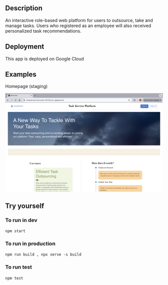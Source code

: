## Description

An interactive role-based web platform for users to outsource, take and manage tasks. Users who registered as an employee will also received personalized task recommendations.

## Deployment

This app is deployed on Google Cloud

## Examples

Homepage (staging)

![Homepage](./media/homepage_staging.png)


## Try yourself

### To run in dev
```
npm start
```

### To run in production
```
npm run build , npx serve -s build
```

### To run test 
```
npm test
```